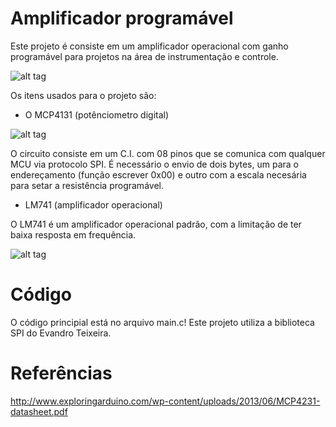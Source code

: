 # Amplificador programável

Este projeto é consiste em um amplificador operacional com ganho programável para projetos na área de instrumentação e
controle. 

![alt tag](http://i.imgur.com/GrA4jpA.png)

Os itens usados para o projeto são:

- O MCP4131 (potênciometro digital)

![alt tag](http://www.learningaboutelectronics.com/images/MCP4131-digital-potentiometer-pinout.png)

  O circuito consiste em um C.I. com 08 pinos que se comunica com qualquer MCU via protocolo SPI.
 É necessário o envio de dois bytes, um para o endereçamento (função escrever 0x00) e outro com
 a escala necesária para setar a resistência programável.
 
 - LM741 (amplificador operacional)
 
 O LM741 é um amplificador operacional padrão, com a limitação de ter baixa resposta em frequência.
 
![alt tag](http://www.learningaboutelectronics.com/images/LM741_pinout_diagram.jpg)


# Código

O código principial está no arquivo main.c! Este projeto utiliza a biblioteca SPI do Evandro Teixeira.

# Referências

http://www.exploringarduino.com/wp-content/uploads/2013/06/MCP4231-datasheet.pdf

